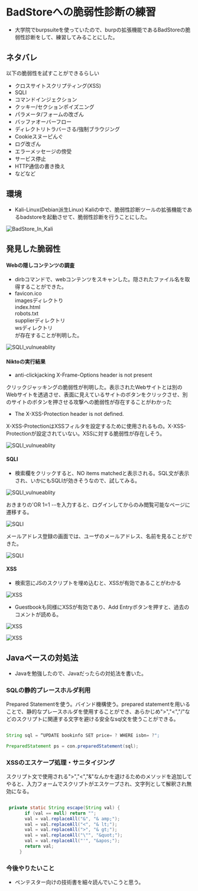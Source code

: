 # BadStoreへの脆弱性診断の練習
- 大学院でburpsuiteを使っていたので、burpの拡張機能であるBadStoreの脆弱性診断をして、練習してみることにした。

## ネタバレ
以下の脆弱性を試すことができるらしい

- クロスサイトスクリプティング(XSS)
- SQLI
- コマンドインジェクション
- クッキー/セクションポイズニング
- パラメータ/フォームの改ざん
- バッファオーバーフロー
- ディレクトリトラバーさる/強制ブラウジング
- Cookieスヌーピんぐ
- ログ改ざん
- エラーメッセージの傍受
- サービス停止
- HTTP通信の書き換え
- などなど 

## 環境
- Kali-Linux(Debian派生Linux)
Kaliの中で、脆弱性診断ツールの拡張機能であるbadstoreを起動させて、脆弱性診断を行うことにした。
<p><img src="スクリーンショット 2022-05-07 16.38.58.png" alt="BadStore_In_Kali" /></p> 

## 発見した脆弱性

#### Webの隠しコンテンツの調査

- dirbコマンドで、webコンテンツをスキャンした。隠されたファイル名を取得することができた。
- favicon.ico <br>
imagesディレクトり <br>
index.html <br>
robots.txt <br>
supplierディレクトリ<br>
wsディレクトリ <br>
が存在することが判明した。

<p><img src="スクリーンショット 2022-05-05 19.05.55.png" alt="SQLI_vulnueablity" /></p> 

#### Niktoの実行結果
- anti-clickjacking X-Frame-Options header is not present <br>

クリックジャッキングの脆弱性が判明した。表示されたWebサイトとは別のWebサイトを透過させ、表面に見えているサイトのボタンをクリックさせ、別のサイトのボタンを押させる攻撃への脆弱性が存在することがわかった

- The X-XSS-Protection header is not defined. <br>

X-XSS-ProtectionはXSSフィルタを設定するために使用されるもの。X-XSS-Protectionが設定されていない。XSSに対する脆弱性が存在しそう。

<p><img src="スクリーンショット 2022-05-05 19.06.43.png" alt="SQLI_vulnueablity" /></p> 

#### SQLI
- 検索欄をクリックすると、NO items matchedと表示される。SQL文が表示され、いかにもSQLIが効きそうなので、試してみる。
<p><img src="スクリーンショット 2022-05-05 18.05.07.png" alt="SQLI_vulnueablity" /></p> 
おきまりの'OR 1=1 --を入力すると、ログインしてからのみ閲覧可能なページに遷移する。
<p><img src="スクリーンショット 2022-05-05 18.23.45.png" alt="SQLI" /></p> 

メールアドレス登録の画面では、ユーザのメールアドレス、名前を見ることができた。
<p><img src="スクリーンショット 2022-05-05 18.31.57.png" alt="SQLI" /></p> 

#### XSS

- 検索窓にJSのスクリプトを埋め込むと、XSSが有効であることがわかる
<p><img src="スクリーンショット 2022-05-07 16.34.01.png" alt="XSS" /></p> 

- Guestbookも同様にXSSが有効であり、Add Entryボタンを押すと、過去のコメントが読める。
<p><img src="スクリーンショット 2022-07-02 9.45.01.png" alt="XSS" /></p>
<p><img src="スクリーンショット 2022-07-02 9.46.08.png" alt="XSS" /></p>

## Javaベースの対処法

- Javaを勉強したので、Javaだったらの対処法を書いた。

### SQLの静的プレースホルダ利用

Prepared Statementを使う。バインド機構使う。prepared statementを用いることで、静的なプレースホルダを使用することができ、あらかじめ">","<","/"などのスクリプトに関連する文字を避ける安全なsql文を使うことができる。

```java

String sql = “UPDATE bookinfo SET price= ? WHERE isbn= ?";

PreparedStatement ps = con.preparedStatement(sql);

```

### XSSのエスケープ処理・サニタイジング

スクリプト文で使用される">","<","&"なんかを退けるためのメソッドを追加してやると、入力フォームでスクリプトがエスケープされ、文字列として解釈され無効になる。

```java

 private static String escape(String val) {
       if (val == null) return "";
       val = val.replaceAll("&", "& amp;");
       val = val.replaceAll("<", "& lt;");
       val = val.replaceAll(">", "& gt;");
       val = val.replaceAll("\"", "&quot;");
       val = val.replaceAll("'", "&apos;");
       return val;
     }

```

### 今後やりたいこと

- ペンテスター向けの技術書を細々読んでいこうと思う。
